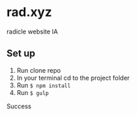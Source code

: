 # rad.xyz
radicle website IA

## Set up

1. Run clone repo
2. In your terminal cd to the project folder
3. Run `$ npm install`
4. Run `$ gulp`

Success
